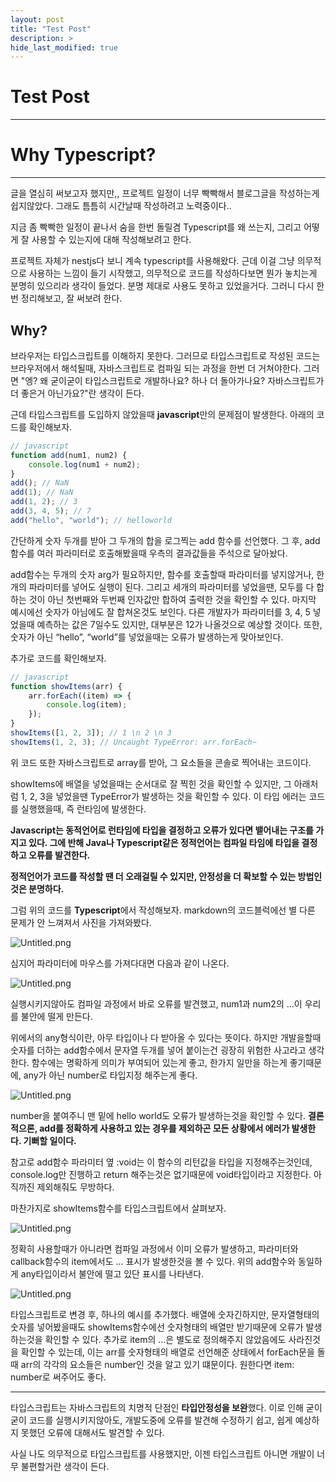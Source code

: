 ```yaml
---
layout: post
title: "Test Post"
description: >
hide_last_modified: true
---
```


# Test Post

---

# Why Typescript?

---

글을 열심히 써보고자 했지만,, 프로젝트 일정이 너무 빡빡해서 블로그글을 작성하는게 쉽지않았다. 그래도 틈틈히 시간날때 작성하려고 노력중이다..

지금 좀 빡빡한 일정이 끝나서 숨을 한번 돌릴겸 Typescript를 왜 쓰는지, 그리고 어떻게 잘 사용할 수 있는지에 대해 작성해보려고 한다.

프로젝트 자체가 nestjs다 보니 계속 typescript를 사용해왔다. 근데 이걸 그냥 의무적으로 사용하는 느낌이 들기 시작했고, 의무적으로 코드를 작성하다보면 뭔가 놓치는게 분명히 있으리라 생각이 들었다. 분명 제대로 사용도 못하고 있었을거다. 그러니 다시 한번 정리해보고, 잘 써보려 한다.

## **Why?**

브라우저는 타입스크립트를 이해하지 못한다. 그러므로 타입스크립트로 작성된 코드는 브라우저에서 해석될때, 자바스크립트로 컴파일 되는 과정을 한번 더 거쳐야한다. 그러면 "엥? 왜 굳이굳이 타입스크립트로 개발하나요? 하나 더 돌아가나요? 자바스크립트가 더 좋은거 아닌가요?"란 생각이 든다. 

근데 타입스크립트를 도입하지 않았을때 **javascript**만의 문제점이 발생한다. 아래의 코드를 확인해보자.

```javascript
// javascript
function add(num1, num2) {
    console.log(num1 + num2);
}
add(); // NaN
add(1); // NaN
add(1, 2); // 3
add(3, 4, 5); // 7
add("hello", "world"); // helloworld
```

간단하게 숫자 두개를 받아 그 두개의 합을 로그찍는 add 함수를 선언했다. 그 후, add함수를 여러 파라미터로 호출해봤을때 우측의 결과값들을 주석으로 달아놨다.

add함수는 두개의 숫자 arg가 필요하지만, 함수를 호출할때 파라미터를 넣지않거나, 한개의 파라미터를 넣어도 실행이 된다. 그리고 세개의 파라미터를 넣었을땐, 모두를 다 합하는 것이 아닌 첫번째와 두번째 인자값만 합하여 출력한 것을 확인할 수 있다.
마지막 예시에선 숫자가 아님에도 잘 합쳐온것도 보인다.
다른 개발자가 파라미터를 3, 4, 5 넣었을때 예측하는 값은 7일수도 있지만, 대부분은 12가 나올것으로 예상할 것이다. 또한, 숫자가 아닌 “hello”, “world”를 넣었을때는 오류가 발생하는게 맞아보인다.

추가로 코드를 확인해보자.

```javascript
// javascript
function showItems(arr) {
    arr.forEach((item) => {
        console.log(item);
    });
}
showItems([1, 2, 3]); // 1 \n 2 \n 3
showItems(1, 2, 3); // Uncaught TypeError: arr.forEach~
```

위 코드 또한 자바스크립트로 array를 받아, 그 요소들을 콘솔로 찍어내는 코드이다.

showItems에 배열을 넣었을때는 순서대로 잘 찍힌 것을 확인할 수 있지만, 그 아래처럼 1, 2, 3을 넣었을땐 TypeError가 발생하는 것을 확인할 수 있다. 이 타입 에러는 코드를 실행했을때, 즉 런타임에 발생한다.

**Javascript는 동적언어로 런타임에 타입을 결정하고 오류가 있다면 뱉어내는 구조를 가지고 있다.
그에 반해 Java나 Typescript같은 정적언어는 컴파일 타임에 타입을 결정하고 오류를 발견한다.** 

**정적언어가 코드를 작성할 땐 더 오래걸릴 수 있지만, 안정성을 더 확보할 수 있는 방법인것은 분명하다.**

그럼 위의 코드를 **Typescript**에서 작성해보자. markdown의 코드블럭에선 별 다른 문제가 안 느껴져서 사진을 가져와봤다.

![Untitled.png](https://prod-files-secure.s3.us-west-2.amazonaws.com/56c765c5-a900-4bdb-bea8-c899ab1f0060/f0772b55-2d17-42db-81f6-6712fca5f820/Untitled.png?X-Amz-Algorithm=AWS4-HMAC-SHA256&X-Amz-Content-Sha256=UNSIGNED-PAYLOAD&X-Amz-Credential=AKIAT73L2G45HZZMZUHI%2F20240716%2Fus-west-2%2Fs3%2Faws4_request&X-Amz-Date=20240716T053135Z&X-Amz-Expires=3600&X-Amz-Signature=42a1920a4d0e041444027d6801b015dc56337b55ee271d14da08494074dab291&X-Amz-SignedHeaders=host&x-id=GetObject)

심지어 파라미터에 마우스를 가져다대면 다음과 같이 나온다.

![Untitled.png](https://prod-files-secure.s3.us-west-2.amazonaws.com/56c765c5-a900-4bdb-bea8-c899ab1f0060/a559c3c9-a0f4-440d-8fc0-e897c23acb50/Untitled.png?X-Amz-Algorithm=AWS4-HMAC-SHA256&X-Amz-Content-Sha256=UNSIGNED-PAYLOAD&X-Amz-Credential=AKIAT73L2G45HZZMZUHI%2F20240716%2Fus-west-2%2Fs3%2Faws4_request&X-Amz-Date=20240716T053135Z&X-Amz-Expires=3600&X-Amz-Signature=f4bae18ccad52a27af0ccd84f19bc4353eefee4017c76575961fcdcfc2cdd0d4&X-Amz-SignedHeaders=host&x-id=GetObject)

실행시키지않아도 컴파일 과정에서 바로 오류를 발견했고, num1과 num2의 …이 우리를 불안에 떨게 만든다.

위에서의 any형식이란, 아무 타입이나 다 받아올 수 있다는 뜻이다. 하지만 개발을할때 숫자를 더하는 add함수에서 문자열 두개를 넣어 붙이는건 굉장히 위험한 사고라고 생각한다. 
함수에는 명확하게 의미가 부여되어 있는게 좋고, 한가지 일만을 하는게 좋기때문에, any가 아닌 number로 타입지정 해주는게 좋다.

![Untitled.png](https://prod-files-secure.s3.us-west-2.amazonaws.com/56c765c5-a900-4bdb-bea8-c899ab1f0060/9ac71071-ed64-4bab-9222-cf93abf754b7/Untitled.png?X-Amz-Algorithm=AWS4-HMAC-SHA256&X-Amz-Content-Sha256=UNSIGNED-PAYLOAD&X-Amz-Credential=AKIAT73L2G45HZZMZUHI%2F20240716%2Fus-west-2%2Fs3%2Faws4_request&X-Amz-Date=20240716T053135Z&X-Amz-Expires=3600&X-Amz-Signature=1dbc0e270b60bd85a8f3bc700a6532bb7bdf9a953eeb9c5623a66c04d0fe55d4&X-Amz-SignedHeaders=host&x-id=GetObject)

number을 붙여주니 맨 밑에 hello world도 오류가 발생하는것을 확인할 수 있다. 
**결론적으론, add를 정확하게 사용하고 있는 경우를 제외하곤 모든 상황에서 에러가 발생한다. 기뻐할 일이다.**

참고로 add함수 파라미터 옆 :void는 이 함수의 리턴값을 타입을 지정해주는것인데, console.log만 진행하고 return 해주는것은 없기때문에 void타입이라고 지정한다. 아직까진 제외해줘도 무방하다.

마찬가지로 showItems함수를 타입스크립트에서 살펴보자.

![Untitled.png](https://prod-files-secure.s3.us-west-2.amazonaws.com/56c765c5-a900-4bdb-bea8-c899ab1f0060/302ebb28-552e-474d-b4c5-8595ce6f1010/Untitled.png?X-Amz-Algorithm=AWS4-HMAC-SHA256&X-Amz-Content-Sha256=UNSIGNED-PAYLOAD&X-Amz-Credential=AKIAT73L2G45HZZMZUHI%2F20240716%2Fus-west-2%2Fs3%2Faws4_request&X-Amz-Date=20240716T053135Z&X-Amz-Expires=3600&X-Amz-Signature=c944e5863709f32bdb0e051ce16f707dd9155ee36c8c73973452f4a64dffc3ed&X-Amz-SignedHeaders=host&x-id=GetObject)

정확히 사용할때가 아니라면 컴파일 과정에서 이미 오류가 발생하고, 파라미터와 callback함수의 item에서도 … 표시가 발생한것을 볼 수 있다. 위의 add함수와 동일하게 any타입이라서 불안에 떨고 있단 표시를 나타낸다.

![Untitled.png](https://prod-files-secure.s3.us-west-2.amazonaws.com/56c765c5-a900-4bdb-bea8-c899ab1f0060/9f4ccb7d-b630-4127-be8a-d390530fb4e2/Untitled.png?X-Amz-Algorithm=AWS4-HMAC-SHA256&X-Amz-Content-Sha256=UNSIGNED-PAYLOAD&X-Amz-Credential=AKIAT73L2G45HZZMZUHI%2F20240716%2Fus-west-2%2Fs3%2Faws4_request&X-Amz-Date=20240716T053135Z&X-Amz-Expires=3600&X-Amz-Signature=549cc08b7ad49635cc3fe7a05b01caa3626116fde254fce48752b04a7fdbae0d&X-Amz-SignedHeaders=host&x-id=GetObject)

타입스크립트로 변경 후, 하나의 예시를 추가했다. 배열에 숫자긴하지만, 문자열형태의 숫자를 넣어봤을때도 showItems함수에선 숫자형태의 배열만 받기때문에 오류가 발생하는것을 확인할 수 있다. 
추가로 item의 …은 별도로 정의해주지 않았음에도 사라진것을 확인할 수 있는데, 이는 arr를 숫자형태의 배열로 선언해준 상태에서 forEach문을 돌때 arr의 각각의 요소들은 number인 것을 알고 있기 떄문이다. 
원한다면 item: number로 써주어도 좋다.

---

타입스크립트는 자바스크립트의 치명적 단점인 **타입안정성을 보완**했다. 이로 인해 굳이굳이 코드를 실행시키지않아도, 개발도중에 오류를 발견해 수정하기 쉽고, 쉽게 예상하지 못했던 오류에 대해서도 발견할 수 있다.

사실 나도 의무적으로 타입스크립트를 사용했지만, 이젠 타입스크립트 아니면 개발이 너무 불편할거란 생각이 든다.
